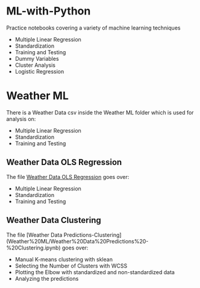 # ML-with-Python
Practice notebooks covering a variety of machine learning techniques
- Multiple Linear Regression
- Standardization
- Training and Testing
- Dummy Variables
- Cluster Analysis
- Logistic Regression

# Weather ML
There is a Weather Data csv inside the Weather ML folder which is used for analysis on: 
- Multiple Linear Regression
- Standardization
- Training and Testing
## Weather Data OLS Regression 
The file [Weather Data OLS Regression](/Weather%20ML/Weather%20Data%20OLS%20Regression.ipynb) goes over:
- Multiple Linear Regression
- Standardization
- Training and Testing
## Weather Data Clustering
The file [Weather Data Predictions-Clustering] (Weather%20ML/Weather%20Data%20Predictions%20-%20Clustering.ipynb) goes over:
- Manual K-means clustering with sklean
- Selecting the Number of Clusters with WCSS
- Plotting the Elbow with standardized and non-standardized data
- Analyzing the predictions 
